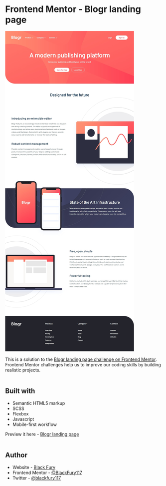 # Frontend Mentor - Blogr landing page

![Design preview for the Blogr landing page coding challenge](./design/screenshot-of-my-work.jpg) <br>

This is a solution to the [Blogr landing page challenge on Frontend Mentor](https://www.frontendmentor.io/solutions/blogr-landing-page-solution-cwNjxsoX9C). Frontend Mentor challenges help us to improve our coding skills by building realistic projects. <br><br>

## Built with

- Semantic HTML5 markup
- SCSS
- Flexbox
- Javascript
- Mobile-first workflow

Preview it here - [Blogr landing page](https://blogrlandingpage1.netlify.app/) <br><br>

## Author

- Website - [Black Fury](https://blackfury117.github.io/)
- Frontend Mentor - [@BlackFury117](https://www.frontendmentor.io/profile/BlackFury117)
- Twitter - [@blackfury117](https://www.twitter.com/blackfury117)